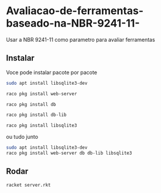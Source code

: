 # Avaliacao-de-ferramentas-baseado-na-NBR-9241-11-

Usar a NBR 9241-11 como parametro para avaliar ferramentas

## Instalar

Voce pode instalar pacote por pacote
```sh
sudo apt install libsqlite3-dev
```
```sh
raco pkg install web-server
```
```sh
raco pkg install db
```
```sh
raco pkg install db-lib
```
```sh
raco pkg install libsqlite3
```
ou tudo junto
```sh
sudo apt install libsqlite3-dev
raco pkg install web-server db db-lib libsqlite3
```

## Rodar

```sh
racket server.rkt
```